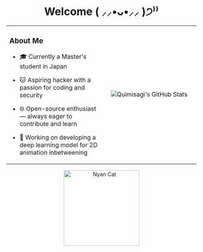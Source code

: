 <h1 align="center">Welcome ( ⸝⸝•ᴗ•⸝⸝ )੭⁾⁾</h1>

<table>
  <tr>
    <td valign="top" width="50%">

### About Me

- 🎓 Currently a Master's student in Japan  
- 🐱 Aspiring hacker with a passion for coding and security  
- 🌐 Open-source enthusiast — always eager to contribute and learn  
- 🎨 Working on developing a deep learning model for 2D animation inbetweening  

    </td>
    <td valign="middle" width="50%" align="center">

<p>
  <img src="https://github-readme-stats.vercel.app/api?username=Quimisagi&theme=merko&show_icons=true&hide_border=true&count_private=true" alt="Quimisagi's GitHub Stats" />
</p>

  </tr>
</table>


<p align="center">
  <img src="https://media.tenor.com/E3MLgDP1qoQAAAAi/nyan-cat-transparent.gif" alt="Nyan Cat" width="200" />
</p>

